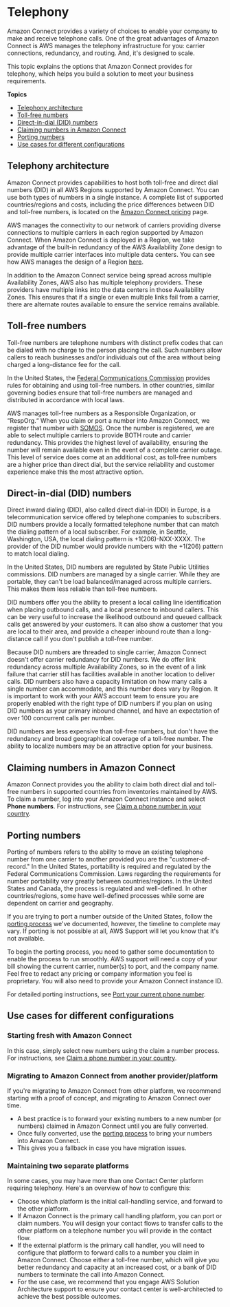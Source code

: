 # Telephony<a name="concepts-telephony"></a>

Amazon Connect provides a variety of choices to enable your company to make and receive telephone calls\. One of the great advantages of Amazon Connect is AWS manages the telephony infrastructure for you: carrier connections, redundancy, and routing\. And, it's designed to scale\. 

This topic explains the options that Amazon Connect provides for telephony, which helps you build a solution to meet your business requirements\.

**Topics**
+ [Telephony architecture](#concepts-telephony-architecture)
+ [Toll\-free numbers](#concepts-toll-free-numbers)
+ [Direct\-in\-dial \(DID\) numbers](#concepts-did-numbers)
+ [Claiming numbers in Amazon Connect](#concepts-claiming-numbers)
+ [Porting numbers](#concepts-porting-numbers)
+ [Use cases for different configurations](#concepts-use-cases)

## Telephony architecture<a name="concepts-telephony-architecture"></a>

Amazon Connect provides capabilities to host both toll\-free and direct dial numbers \(DID\) in all AWS Regions supported by Amazon Connect\. You can use both types of numbers in a single instance\. A complete list of supported countries/regions and costs, including the price differences between DID and toll\-free numbers, is located on the [Amazon Connect pricing](http://aws.amazon.com/connect/pricing/) page\.

AWS manages the connectivity to our network of carriers providing diverse connections to multiple carriers in each region supported by Amazon Connect\. When Amazon Connect is deployed in a Region, we take advantage of the built\-in redundancy of the AWS Availability Zone design to provide multiple carrier interfaces into multiple data centers\. You can see how AWS manages the design of a Region [here](https://infrastructure.aws/)\.

In addition to the Amazon Connect service being spread across multiple Availability Zones, AWS also has multiple telephony providers\. These providers have multiple links into the data centers in those Availability Zones\. This ensures that if a single or even multiple links fail from a carrier, there are alternate routes available to ensure the service remains available\. 

## Toll\-free numbers<a name="concepts-toll-free-numbers"></a>

Toll\-free numbers are telephone numbers with distinct prefix codes that can be dialed with no charge to the person placing the call\. Such numbers allow callers to reach businesses and/or individuals out of the area without being charged a long\-distance fee for the call\. 

In the United States, the [Federal Communications Commission](https://www.fcc.gov/consumers/guides/what-toll-free-number-and-how-does-it-work) provides rules for obtaining and using toll\-free numbers\. In other countries, similar governing bodies ensure that toll\-free numbers are managed and distributed in accordance with local laws\.

AWS manages toll\-free numbers as a Responsible Organization, or “RespOrg\.“ When you claim or port a number into Amazon Connect, we register that number with [SOMOS](https://www.somos.com/)\. Once the number is registered, we are able to select multiple carriers to provide BOTH route and carrier redundancy\. This provides the highest level of availability, ensuring the number will remain available even in the event of a complete carrier outage\. This level of service does come at an additional cost, as toll\-free numbers are a higher price than direct dial, but the service reliability and customer experience make this the most attractive option\.

## Direct\-in\-dial \(DID\) numbers<a name="concepts-did-numbers"></a>

Direct inward dialing \(DID\), also called direct dial\-in \(DDI\) in Europe, is a telecommunication service offered by telephone companies to subscribers\. DID numbers provide a locally formatted telephone number that can match the dialing pattern of a local subscriber\. For example, in Seattle, Washington, USA, the local dialing pattern is \+1\(206\)\-NXX\-XXXX\. The provider of the DID number would provide numbers with the \+1\(206\) pattern to match local dialing\.

In the United States, DID numbers are regulated by State Public Utilities commissions\. DID numbers are managed by a single carrier\. While they are portable, they can't be load balanced/managed across multiple carriers\. This makes them less reliable than toll\-free numbers\.

DID numbers offer you the ability to present a local calling line identification when placing outbound calls, and a local presence to inbound callers\. This can be very useful to increase the likelihood outbound and queued callback calls get answered by your customers\. It can also show a customer that you are local to their area, and provide a cheaper inbound route than a long\-distance call if you don't publish a toll\-free number\.

Because DID numbers are threaded to single carrier, Amazon Connect doesn't offer carrier redundancy for DID numbers\. We do offer link redundancy across multiple Availability Zones, so in the event of a link failure that carrier still has facilities available in another location to deliver calls\. DID numbers also have a capacity limitation on how many calls a single number can accommodate, and this number does vary by Region\. It is important to work with your AWS account team to ensure you are properly enabled with the right type of DID numbers if you plan on using DID numbers as your primary inbound channel, and have an expectation of over 100 concurrent calls per number\.

DID numbers are less expensive than toll\-free numbers, but don't have the redundancy and broad geographical coverage of a toll\-free number\. The ability to localize numbers may be an attractive option for your business\.

## Claiming numbers in Amazon Connect<a name="concepts-claiming-numbers"></a>

Amazon Connect provides you the ability to claim both direct dial and toll\-free numbers in supported countries from inventories maintained by AWS\. To claim a number, log into your Amazon Connect instance and select **Phone numbers**\. For instructions, see [Claim a phone number in your country](claim-phone-number.md)\. 

## Porting numbers<a name="concepts-porting-numbers"></a>

Porting of numbers refers to the ability to move an existing telephone number from one carrier to another provided you are the "customer\-of\-record\." In the United States, portability is required and regulated by the Federal Communications Commission\. Laws regarding the requirements for number portability vary greatly between countries/regions\. In the United States and Canada, the process is regulated and well\-defined\. In other countries/regions, some have well\-defined processes while some are dependent on carrier and geography\. 

If you are trying to port a number outside of the United States, follow the [porting process](port-phone-number.md) we've documented, however, the timeline to complete may vary\. If porting is not possible at all, AWS Support will let you know that it's not available\. 

To begin the porting process, you need to gather some documentation to enable the process to run smoothly\. AWS support will need a copy of your bill showing the current carrier, number\(s\) to port, and the company name\. Feel free to redact any pricing or company information you feel is proprietary\. You will also need to provide your Amazon Connect instance ID\. 

For detailed porting instructions, see [Port your current phone number](port-phone-number.md)\.

## Use cases for different configurations<a name="concepts-use-cases"></a>

### Starting fresh with Amazon Connect<a name="concepts-new-config"></a>

In this case, simply select new numbers using the claim a number process\. For instructions, see [Claim a phone number in your country](claim-phone-number.md)\.

### Migrating to Amazon Connect from another provider/platform<a name="concepts-migrate-platforms"></a>

If you're migrating to Amazon Connect from other platform, we recommend starting with a proof of concept, and migrating to Amazon Connect over time\.
+ A best practice is to forward your existing numbers to a new number \(or numbers\) claimed in Amazon Connect until you are fully converted\. 
+ Once fully converted, use the [porting process](port-phone-number.md) to bring your numbers into Amazon Connect\. 
+ This gives you a fallback in case you have migration issues\.

### Maintaining two separate platforms<a name="concepts-two-platforms"></a>

In some cases, you may have more than one Contact Center platform requiring telephony\. Here's an overview of how to configure this:
+ Choose which platform is the initial call\-handling service, and forward to the other platform\. 
+ If Amazon Connect is the primary call handling platform, you can port or claim numbers\. You will design your contact flows to transfer calls to the other platform on a telephone number you will provide in the contact flow\. 
+ If the external platform is the primary call handler, you will need to configure that platform to forward calls to a number you claim in Amazon Connect\. Choose either a toll\-free number, which will give you better redundancy and capacity at an increased cost, or a bank of DID numbers to terminate the call into Amazon Connect\.
+ For the use case, we recommend that you engage AWS Solution Architecture support to ensure your contact center is well\-architected to achieve the best possible outcomes\.